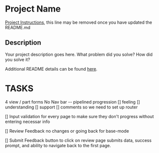 # Project Name

[Project Instructions](./INSTRUCTIONS.md), this line may be removed once you have updated the README.md

## Description

Your project description goes here. What problem did you solve? How did you solve it?

Additional README details can be found [here](https://github.com/PrimeAcademy/readme-template/blob/master/README.md).


TASKS
=====


4 view / part forms
No Nav bar -- pipelined progression
    [] feeling
    [] understanding
    [] support
    [] comments
so we need to set up router

[] Input validation for every page to make sure they don't progress
    without entering necessar info

[] Review Feedback
    no changes or going back for base-mode

[] Submit Feedback
    button to click on review page submits data,
    success prompt, and ability to navigate back to the first page.

